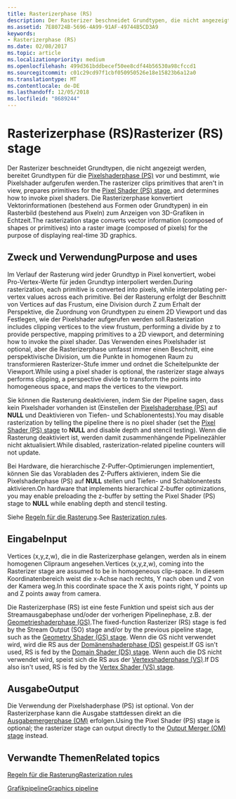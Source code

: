 ```yaml
---
title: Rasterizerphase (RS)
description: Der Rasterizer beschneidet Grundtypen, die nicht angezeigt werden, bereitet Grundtypen für die Pixelshaderphase (PS) vor und bestimmt, wie Pixelshader aufgerufen werden.
ms.assetid: 7E80724B-5696-4A99-91AF-49744B5CD3A9
keywords:
- Rasterizerphase (RS)
ms.date: 02/08/2017
ms.topic: article
ms.localizationpriority: medium
ms.openlocfilehash: 499d361bddbecef50ee8cdf44b56530a98cfccd1
ms.sourcegitcommit: c01c29cd97f1cbf050950526e18e15823b6a12a0
ms.translationtype: MT
ms.contentlocale: de-DE
ms.lasthandoff: 12/05/2018
ms.locfileid: "8689244"
---
```

# <a name="rasterizer-rs-stage"></a><span data-ttu-id="a6e45-104">Rasterizerphase (RS)</span><span class="sxs-lookup"><span data-stu-id="a6e45-104">Rasterizer (RS) stage</span></span>


<span data-ttu-id="a6e45-105">Der Rasterizer beschneidet Grundtypen, die nicht angezeigt werden, bereitet Grundtypen für die [Pixelshaderphase (PS)](pixel-shader-stage--ps-.md) vor und bestimmt, wie Pixelshader aufgerufen werden.</span><span class="sxs-lookup"><span data-stu-id="a6e45-105">The rasterizer clips primitives that aren't in view, prepares primitives for the [Pixel Shader (PS) stage](pixel-shader-stage--ps-.md), and determines how to invoke pixel shaders.</span></span> <span data-ttu-id="a6e45-106">Die Rasterizerphase konvertiert Vektorinformationen (bestehend aus Formen oder Grundtypen) in ein Rasterbild (bestehend aus Pixeln) zum Anzeigen von 3D-Grafiken in Echtzeit.</span><span class="sxs-lookup"><span data-stu-id="a6e45-106">The rasterization stage converts vector information (composed of shapes or primitives) into a raster image (composed of pixels) for the purpose of displaying real-time 3D graphics.</span></span>

## <a name="span-idpurposeandusesspanspan-idpurposeandusesspanspan-idpurposeandusesspanpurpose-and-uses"></a><span data-ttu-id="a6e45-107"><span id="Purpose_and_uses"></span><span id="purpose_and_uses"></span><span id="PURPOSE_AND_USES"></span>Zweck und Verwendung</span><span class="sxs-lookup"><span data-stu-id="a6e45-107"><span id="Purpose_and_uses"></span><span id="purpose_and_uses"></span><span id="PURPOSE_AND_USES"></span>Purpose and uses</span></span>


<span data-ttu-id="a6e45-108">Im Verlauf der Rasterung wird jeder Grundtyp in Pixel konvertiert, wobei Pro-Vertex-Werte für jeden Grundtyp interpoliert werden.</span><span class="sxs-lookup"><span data-stu-id="a6e45-108">During rasterization, each primitive is converted into pixels, while interpolating per-vertex values across each primitive.</span></span> <span data-ttu-id="a6e45-109">Bei der Rasterung erfolgt der Beschnitt von Vertices auf das Frustum, eine Division durch Z zum Erhalt der Perspektive, die Zuordnung von Grundtypen zu einem 2D Viewport und das Festlegen, wie der Pixelshader aufgerufen werden soll.</span><span class="sxs-lookup"><span data-stu-id="a6e45-109">Rasterization includes clipping vertices to the view frustum, performing a divide by z to provide perspective, mapping primitives to a 2D viewport, and determining how to invoke the pixel shader.</span></span> <span data-ttu-id="a6e45-110">Das Verwenden eines Pixelshader ist optional, aber die Rasterizerphase umfasst immer einen Beschnitt, eine perspektivische Division, um die Punkte in homogenen Raum zu transformieren Rasterizer-Stufe immer und ordnet die Scheitelpunkte der Viewport.</span><span class="sxs-lookup"><span data-stu-id="a6e45-110">While using a pixel shader is optional, the rasterizer stage always performs clipping, a perspective divide to transform the points into homogeneous space, and maps the vertices to the viewport.</span></span>

<span data-ttu-id="a6e45-111">Sie können die Rasterung deaktivieren, indem Sie der Pipeline sagen, dass kein Pixelshader vorhanden ist (Einstellen der [Pixelshaderphase (PS)](pixel-shader-stage--ps-.md) auf **NULL** und Deaktivieren von Tiefen- und Schablonentests).</span><span class="sxs-lookup"><span data-stu-id="a6e45-111">You may disable rasterization by telling the pipeline there is no pixel shader (set the [Pixel Shader (PS) stage](pixel-shader-stage--ps-.md) to **NULL** and disable depth and stencil testing).</span></span> <span data-ttu-id="a6e45-112">Wenn die Rasterung deaktiviert ist, werden damit zusammenhängende Pipelinezähler nicht aktualisiert.</span><span class="sxs-lookup"><span data-stu-id="a6e45-112">While disabled, rasterization-related pipeline counters will not update.</span></span>

<span data-ttu-id="a6e45-113">Bei Hardware, die hierarchische Z-Puffer-Optimierungen implementiert, können Sie das Vorabladen des Z-Puffers aktivieren, indem Sie die Pixelshaderphase (PS) auf **NULL** stellen und Tiefen- und Schablonentests aktivieren.</span><span class="sxs-lookup"><span data-stu-id="a6e45-113">On hardware that implements hierarchical Z-buffer optimizations, you may enable preloading the z-buffer by setting the Pixel Shader (PS) stage to **NULL** while enabling depth and stencil testing.</span></span>

<span data-ttu-id="a6e45-114">Siehe [Regeln für die Rasterung](rasterization-rules.md).</span><span class="sxs-lookup"><span data-stu-id="a6e45-114">See [Rasterization rules](rasterization-rules.md).</span></span>

## <a name="span-idinputspanspan-idinputspanspan-idinputspaninput"></a><span data-ttu-id="a6e45-115"><span id="Input"></span><span id="input"></span><span id="INPUT"></span>Eingabe</span><span class="sxs-lookup"><span data-stu-id="a6e45-115"><span id="Input"></span><span id="input"></span><span id="INPUT"></span>Input</span></span>


<span data-ttu-id="a6e45-116">Vertices (x,y,z,w), die in die Rasterizerphase gelangen, werden als in einem homogenen Clipraum angesehen.</span><span class="sxs-lookup"><span data-stu-id="a6e45-116">Vertices (x,y,z,w), coming into the Rasterizer stage are assumed to be in homogeneous clip-space.</span></span> <span data-ttu-id="a6e45-117">In diesem Koordinatenbereich weist die x-Achse nach rechts, Y nach oben und Z von der Kamera weg.</span><span class="sxs-lookup"><span data-stu-id="a6e45-117">In this coordinate space the X axis points right, Y points up and Z points away from camera.</span></span>

<span data-ttu-id="a6e45-118">Die Rasterizerphase (RS) ist eine feste Funktion und speist sich aus der Streamausgabephase und/oder der vorherigen Pipelinephase, z.B. der [Geometrieshaderphase (GS)](geometry-shader-stage--gs-.md).</span><span class="sxs-lookup"><span data-stu-id="a6e45-118">The fixed-function Rasterizer (RS) stage is fed by the Stream Output (SO) stage and/or by the previous pipeline stage, such as the [Geometry Shader (GS) stage](geometry-shader-stage--gs-.md).</span></span> <span data-ttu-id="a6e45-119">Wenn die GS nicht verwendet wird, wird die RS aus der [Domänenshaderphase (DS)](domain-shader-stage--ds-.md) gespeist.</span><span class="sxs-lookup"><span data-stu-id="a6e45-119">If GS isn't used, RS is fed by the [Domain Shader (DS) stage](domain-shader-stage--ds-.md).</span></span> <span data-ttu-id="a6e45-120">Wenn auch die DS nicht verwendet wird, speist sich die RS aus der [Vertexshaderphase (VS)](vertex-shader-stage--vs-.md).</span><span class="sxs-lookup"><span data-stu-id="a6e45-120">If DS also isn't used, RS is fed by the [Vertex Shader (VS) stage](vertex-shader-stage--vs-.md).</span></span>

## <a name="span-idoutputspanspan-idoutputspanspan-idoutputspanoutput"></a><span data-ttu-id="a6e45-121"><span id="Output"></span><span id="output"></span><span id="OUTPUT"></span>Ausgabe</span><span class="sxs-lookup"><span data-stu-id="a6e45-121"><span id="Output"></span><span id="output"></span><span id="OUTPUT"></span>Output</span></span>


<span data-ttu-id="a6e45-122">Die Verwendung der Pixelshaderphase (PS) ist optional. Von der Rasterizerphase kann die Ausgabe stattdessen direkt an die [Ausgabemergerphase (OM)](output-merger-stage--om-.md) erfolgen.</span><span class="sxs-lookup"><span data-stu-id="a6e45-122">Using the Pixel Shader (PS) stage is optional; the rasterizer stage can output directly to the [Output Merger (OM) stage](output-merger-stage--om-.md) instead.</span></span>

## <a name="span-idrelated-topicsspanrelated-topics"></a><span data-ttu-id="a6e45-123"><span id="related-topics"></span>Verwandte Themen</span><span class="sxs-lookup"><span data-stu-id="a6e45-123"><span id="related-topics"></span>Related topics</span></span>


[<span data-ttu-id="a6e45-124">Regeln für die Rasterung</span><span class="sxs-lookup"><span data-stu-id="a6e45-124">Rasterization rules</span></span>](rasterization-rules.md)

[<span data-ttu-id="a6e45-125">Grafikpipeline</span><span class="sxs-lookup"><span data-stu-id="a6e45-125">Graphics pipeline</span></span>](graphics-pipeline.md)

 

 




